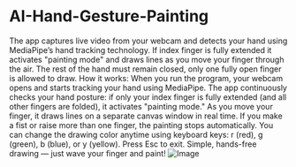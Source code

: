 # AI-Hand-Gesture-Painting
The app captures live video from your webcam and detects your hand using MediaPipe’s hand tracking technology. If index finger is fully extended it activates "painting mode" and draws lines as you move your finger through the air. The rest of the hand must remain closed, only one fully open finger is allowed to draw.
How it works:
When you run the program, your webcam opens and starts tracking your hand using MediaPipe. The app continuously checks your hand posture: if only your index finger is fully extended (and all other fingers are folded), it activates "painting mode." As you move your finger, it draws lines on a separate canvas window in real time. If you make a fist or raise more than one finger, the painting stops automatically. You can change the drawing color anytime using keyboard keys: r (red), g (green), b (blue), or y (yellow). Press Esc to exit. Simple, hands-free drawing — just wave your finger and paint!
![Image](https://github.com/user-attachments/assets/51a432a5-62f0-4dce-a15b-c0b688009a00)
